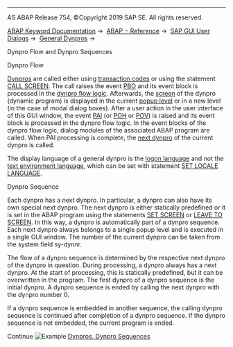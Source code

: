   

* * *

AS ABAP Release 754, ©Copyright 2019 SAP SE. All rights reserved.

[ABAP Keyword Documentation](https://help.sap.com/doc/abapdocu_754_index_htm/7.54/en-US/abenabap.htm) →  [ABAP − Reference](https://help.sap.com/doc/abapdocu_754_index_htm/7.54/en-US/abenabap_reference.htm) →  [SAP GUI User Dialogs](https://help.sap.com/doc/abapdocu_754_index_htm/7.54/en-US/abenabap_screens.htm) →  [General Dynpros](https://help.sap.com/doc/abapdocu_754_index_htm/7.54/en-US/abenabap_dynpros.htm) → 

Dynpro Flow and Dynpro Sequences

Dynpro Flow

[Dynpros](https://help.sap.com/doc/abapdocu_754_index_htm/7.54/en-US/abendynpro_glosry.htm "Glossary Entry") are called either using [transaction codes](https://help.sap.com/doc/abapdocu_754_index_htm/7.54/en-US/abentransaction_code_glosry.htm "Glossary Entry") or using the statement [CALL SCREEN](https://help.sap.com/doc/abapdocu_754_index_htm/7.54/en-US/abapcall_screen.htm). The call raises the event [PBO](https://help.sap.com/doc/abapdocu_754_index_htm/7.54/en-US/abenpbo_glosry.htm "Glossary Entry") and its event block is processed in the [dynpro flow logic](https://help.sap.com/doc/abapdocu_754_index_htm/7.54/en-US/abendynpro_flow_logic_glosry.htm "Glossary Entry"). Afterwards, the [screen](https://help.sap.com/doc/abapdocu_754_index_htm/7.54/en-US/abenscreen_glosry.htm "Glossary Entry") of the dynpro (dynamic program) is displayed in the current [popup level](https://help.sap.com/doc/abapdocu_754_index_htm/7.54/en-US/abenpop-up_level_glosry.htm "Glossary Entry") or in a new level (in the case of modal dialog boxes). After a user action in the user interface of this GUI window, the event [PAI](https://help.sap.com/doc/abapdocu_754_index_htm/7.54/en-US/abenpai_glosry.htm "Glossary Entry") (or [POH](https://help.sap.com/doc/abapdocu_754_index_htm/7.54/en-US/abenpoh_glosry.htm "Glossary Entry") or [POV](https://help.sap.com/doc/abapdocu_754_index_htm/7.54/en-US/abenpov_glosry.htm "Glossary Entry")) is raised and its event block is processed in the dynpro flow logic. In the event blocks of the dynpro flow logic, dialog modules of the associated ABAP program are called. When PAI processing is complete, the [next dynpro](https://help.sap.com/doc/abapdocu_754_index_htm/7.54/en-US/abennext_dynpro_glosry.htm "Glossary Entry") of the current dynpro is called.

The display language of a general dynpro is the [logon language](https://help.sap.com/doc/abapdocu_754_index_htm/7.54/en-US/abenlogon_language_glosry.htm "Glossary Entry") and not the [text environment language](https://help.sap.com/doc/abapdocu_754_index_htm/7.54/en-US/abentext_env_langu_glosry.htm "Glossary Entry"), which can be set with statement [SET LOCALE LANGUAGE](https://help.sap.com/doc/abapdocu_754_index_htm/7.54/en-US/abapset_locale.htm).

Dynpro Sequence

Each dynpro has a next dynpro. In particular, a dynpro can also have its own special next dynpro. The next dynpro is either statically predefined or it is set in the ABAP program using the statements [SET SCREEN](https://help.sap.com/doc/abapdocu_754_index_htm/7.54/en-US/abapset_screen.htm) or [LEAVE TO SCREEN](https://help.sap.com/doc/abapdocu_754_index_htm/7.54/en-US/abapleave_screen.htm). In this way, a dynpro is automatically part of a dynpro sequence. Each next dynpro always belongs to a single popup level and is executed in a single GUI window. The number of the current dynpro can be taken from the system field sy-dynnr.

The flow of a dynpro sequence is determined by the respective next dynpro of the dynpro in question. During processing, a dynpro always has a next dynpro. At the start of processing, this is statically predefined, but it can be overwritten in the program. The first dynpro of a dynpro sequence is the initial dynpro. A dynpro sequence is ended by calling the next dynpro with the dynpro number 0.

If a dynpro sequence is embedded in another sequence, the calling dynpro sequence is continued after completion of a dynpro sequence. If the dynpro sequence is not embedded, the current program is ended.

Continue
![Example](exa.gif "Example") [Dynpros, Dynpro Sequences](https://help.sap.com/doc/abapdocu_754_index_htm/7.54/en-US/abendynpro_flow_abexa.htm)